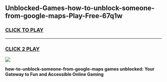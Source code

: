 
## Unblocked-Games-how-to-unblock-someone-from-google-maps-Play-Free-67q1w
<h3>
<a href="https://premium76.site?title=how-to-unblock-someone-from-google-maps&ref=10A">CLICK TO PLAY</a></h3>
<hr>

<h3>
<a href="https://premium76.site?title=how-to-unblock-someone-from-google-maps&ref=10A">CLICK 2 PLAY</a>
  
</h3>

<a href="https://premium76.site?title=how-to-unblock-someone-from-google-maps&ref=10A"><img src="https://clearcache.store/games.png"></a>


**how-to-unblock-someone-from-google-maps games unblocked: Your Gateway to Fun and Accessible Online Gaming**
